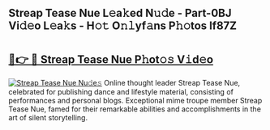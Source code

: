 ## Streap Tease Nue L𝚎a𝚔ed N𝚞𝚍e - Part-0BJ Vi𝚍𝚎o L𝚎a𝚔s - H𝚘𝚝 O𝚗𝚕yf𝚊ns P𝚑𝚘tos lf87Z

# <h2><a href="http://kf9jhv.oniu.top/?m=Streap+Tease+Nue">🔗👉 🔴 Streap Tease Nue P𝚑ot𝚘𝚜 V𝚒d𝚎o</a></h2>

[![Streap Tease Nue Nu𝚍e𝚜](https://i.imgur.com/0qMVB7G.gif)](http://kf9jhv.oniu.top/?m=Streap+Tease+Nue)
Online thought leader Streap Tease Nue, celebrated for publishing dance and lifestyle material, consisting of performances and personal blogs. Exceptional mime troupe member Streap Tease Nue, famed for their remarkable abilities and accomplishments in the art of silent storytelling.  
